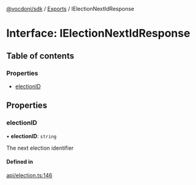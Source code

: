 [@vocdoni/sdk](/sdk) / [Exports](../modules.md) / IElectionNextIdResponse

# Interface: IElectionNextIdResponse

## Table of contents

### Properties

- [electionID](IElectionNextIdResponse.md#electionid)

## Properties

### electionID

• **electionID**: `string`

The next election identifier

#### Defined in

[api/election.ts:146](https://github.com/vocdoni/vocdoni-sdk/blob/2c8c18a/src/api/election.ts#L146)
